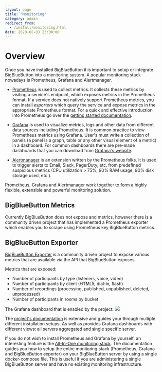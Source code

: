 ```yaml
---
layout: page
title: "Monitoring"
category: admin
redirect_from:
  - /install/monitoring.html
date: 2020-06-03 23:30:00
---
```


# Overview
Once you have installed BigBlueButton it is important to setup or integrate BigBlueButton into a monitoring system.
A popular monitoring stack nowadays is Prometheus, Grafana and Alertmanager.

* [Prometheus](https://prometheus.io/) is used to collect metrics.
It collects these metrics by visiting a service's endpoint, which exposes metrics in the Prometheus format.
If a service does not natively support Prometheus metrics, you can install _exporters_ which query the service
and expose metrics in the appropriate Prometheus format.
For a quick and effective introduction into Prometheus go over the
 [getting started documentation](https://prometheus.io/docs/prometheus/latest/getting_started/).

* [Grafana](https://grafana.com/grafana/) is used to visualize metrics, logs and other data from different data sources 
including Prometheus.
It is common practice to view Prometheus metrics using Grafana.
User's must write a collection of panels (a panel is a graph, table or any other visual element of a metric) in a
dashboard.
For common dashboards there are pre-made dashboards that you can download from 
[Grafana's website](https://grafana.com/grafana/dashboards?orderBy=name&direction=asc).

* [Alertmanager](https://prometheus.io/docs/alerting/alertmanager/) is an extension written by the Prometheus folks.
It is used to trigger alerts to Email, Slack, PagerDuty, etc. from predefined suspicious metrics (CPU utilization > 75%, 
90% RAM usage, 90% disk storage used, etc.).

Prometheus, Grafana and Alertmanager work together to form a highly flexible, extensible and powerful monitoring solution.

## BigBlueButton Metrics
Currently BigBlueButton does not expose and metrics, however there is a community driven project that has implemented
a Prometheus exporter which enables you to scrape using Prometheus key BigBlueButton metrics.

## BigBlueButton Exporter
[BigBlueButton Exporter](https://github.com/greenstatic/bigbluebutton-exporter) is a community driven project to expose 
various metrics that are available via the API that BigBlueButton exposes.

Metrics that are exposed:
* Number of participants by type (listeners, voice, video)
* Number of participants by client (HTML5, dial-in, flash)
* Number of recordings (processing, published, unpublished, deleted, unprocessed)
* Number of participants in rooms by bucket

The Grafana dashboard that is enabled by the project:
![](https://bigbluebutton-exporter.greenstatic.dev/assets/img_grafana_dashboard_server_instance.png)

The [project's documentation](https://bigbluebutton-exporter.greenstatic.dev/) is extensive and guides your through
multiple different installation setups.
As well as provides Grafana dashboards with different views: all servers aggregated and single specific server.

If you do not wish to install Prometheus and Grafana by yourself, an interesting feature is the 
[All-In-One monitoring stack](https://bigbluebutton-exporter.greenstatic.dev/installation/all_in_one_monitoring_stack/). 
The documentation guides you how to setup the entire monitoring stack (Prometheus, Grafana and BigBlueButton exporter) 
on your BigBlueButton server by using a single docker-compose file. 
This is useful if you are administering a single BigBlueButton server and have no existing monitoring infrastructure.
